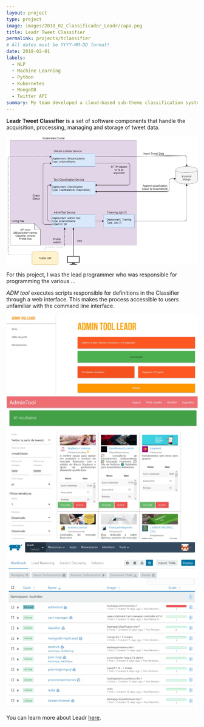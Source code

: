 ```yaml
---
layout: project
type: project
image: images/2018_02_Classificador_Leadr/capa.png
title: Leadr Tweet Classifier
permalink: projects/tclassifier
# All dates must be YYYY-MM-DD format!
date: 2018-02-01
labels:
  - NLP
  - Machine Learning
  - Python
  - Kubernetes
  - MongoDB
  - Twitter API
summary: My team developed a cloud-based sub-theme classification system for tweet stream.
---
```


**Leadr Tweet Classifier** is a set of software components that handle the acquisition, processing, managing and storage of tweet data. 

<img class="ui big right rounded image" src="../images/2018_02_Classificador_Leadr/Arquitetura microservices.jpg">

For this project, I was the lead programmer who was responsible for programming the various ...

*ADM tool* executes scripts responsible for definitions in the Classifier through a web interface. This makes the process accessible to users unfamiliar with the command line interface.

<div class="ui small rounded images">
  <img class="ui image" src="../images/2018_02_Classificador_Leadr/Capturar2.JPG">
  <img class="ui image" src="../images/2018_02_Classificador_Leadr/Capturar3.JPG">
  <img class="ui image" src="../images/2018_02_Classificador_Leadr/Capturar4.JPG">
</div>


You can learn more about Leadr [here](https://www.leadr.com.br/).
<br/>
<br/>
<br/>
<br/>
<br/>


